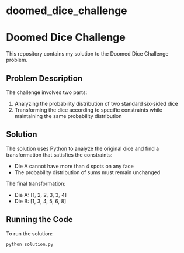 # doomed_dice_challenge
# Doomed Dice Challenge

This repository contains my solution to the Doomed Dice Challenge problem.

## Problem Description
The challenge involves two parts:
1. Analyzing the probability distribution of two standard six-sided dice
2. Transforming the dice according to specific constraints while maintaining the same probability distribution

## Solution
The solution uses Python to analyze the original dice and find a transformation that satisfies the  constraints:
- Die A cannot have more than 4 spots on any face
- The probability distribution of sums must remain unchanged

The final transformation:
- Die A: [1, 2, 2, 3, 3, 4]
- Die B: [1, 3, 4, 5, 6, 8]

## Running the Code
To run the solution:
```python
python solution.py

